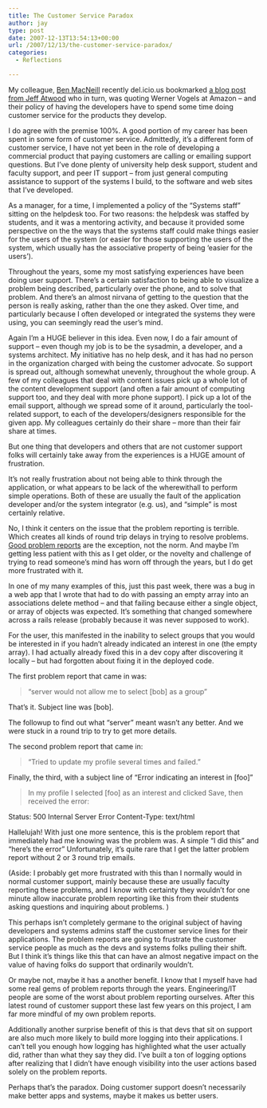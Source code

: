 ```yaml
---
title: The Customer Service Paradox
author: jay
type: post
date: 2007-12-13T13:54:13+00:00
url: /2007/12/13/the-customer-service-paradox/
categories:
  - Reflections

---
```

My colleague, [Ben MacNeill][1] recently del.icio.us bookmarked [a blog post from Jeff Atwood][2] who in turn, was quoting Werner Vogels at Amazon &#8211; and their policy of having the developers have to spend some time doing customer service for the products they develop.

I do agree with the premise 100%. A good portion of my career has been spent in some form of customer service. Admittedly, it’s a different form of customer service, I have not yet been in the role of developing a commercial product that paying customers are calling or emailing support questions. But I’ve done plenty of university help desk support, student and faculty support, and peer IT support &#8211; from just general computing assistance to support of the systems I build, to the software and web sites that I’ve developed.

As a manager, for a time, I implemented a policy of the “Systems staff” sitting on the helpdesk too. For two reasons: the helpdesk was staffed by students, and it was a mentoring activity, and because it provided some perspective on the the ways that the systems staff could make things easier for the users of the system (or easier for those supporting the users of the system, which usually has the associative property of being ‘easier for the users’).

Throughout the years, some my most satisfying experiences have been doing user support. There’s a certain satisfaction to being able to visualize a problem being described, particularly over the phone, and to solve that problem. And there’s an almost nirvana of getting to the question that the person is really asking, rather than the one they asked. Over time, and particularly because I often developed or integrated the systems they were using, you can seemingly read the user’s mind.

Again I’m a HUGE believer in this idea. Even now, I do a fair amount of support &#8211; even though my job is to be the sysadmin, a developer, and a systems architect. My initiative has no help desk, and it has had no person in the organization charged with being the customer advocate. So support is spread out, although somewhat unevenly, throughout the whole group. A few of my colleagues that deal with content issues pick up a whole lot of the content development support (and often a fair amount of computing support too, and they deal with more phone support). I pick up a lot of the email support, although we spread some of it around, particularly the tool-related support, to each of the developers/designers responsible for the given app. My colleagues certainly do their share &#8211; more than their fair share at times.

But one thing that developers and others that are not customer support folks will certainly take away from the experiences is a HUGE amount of frustration.

It’s not really frustration about not being able to think through the application, or what appears to be lack of the wherewithall to perform simple operations. Both of these are usually the fault of the application developer and/or the system integrator (e.g. us), and “simple” is most certainly relative.

No, I think it centers on the issue that the problem reporting is terrible. Which creates all kinds of round trip delays in trying to resolve problems. [Good problem reports][3] are the exception, not the norm. And maybe I’m getting less patient with this as I get older, or the novelty and challenge of trying to read someone’s mind has worn off through the years, but I do get more frustrated with it.

In one of my many examples of this, just this past week, there was a bug in a web app that I wrote that had to do with passing an empty array into an associations delete method &#8211; and that failing because either a single object, or array of objects was expected. It’s something that changed somewhere across a rails release (probably because it was never supposed to work).

For the user, this manifested in the inability to select groups that you would be interested in if you hadn’t already indicated an interest in one (the empty array). I had actually already fixed this in a dev copy after discovering it locally &#8211; but had forgotten about fixing it in the deployed code.

The first problem report that came in was:

> “server would not allow me to select [bob] as a group”

That’s it. Subject line was [bob].

The followup to find out what “server” meant wasn’t any better. And we were stuck in a round trip to try to get more details.

The second problem report that came in:

> “Tried to update my profile several times and failed.”

Finally, the third, with a subject line of “Error indicating an interest in [foo]”

> In my profile I selected [foo] as an interest and clicked Save, then received the error:

Status: 500 Internal Server Error Content-Type: text/html

Hallelujah! With just one more sentence, this is the problem report that immediately had me knowing was the problem was. A simple “I did this” and “here’s the error” Unfortunately, it’s quite rare that I get the latter problem report without 2 or 3 round trip emails.

(Aside: I probably get more frustrated with this than I normally would in normal customer support, mainly because these are usually faculty reporting these problems, and I know with certainty they wouldn’t for one minute allow inaccurate problem reporting like this from their students asking questions and inquiring about problems. )

This perhaps isn’t completely germane to the original subject of having developers and systems admins staff the customer service lines for their applications. The problem reports are going to frustrate the customer service people as much as the devs and systems folks pulling their shift. But I think it’s things like this that can have an almost negative impact on the value of having folks do support that ordinarily wouldn’t.

Or maybe not, maybe it has a another benefit. I know that I myself have had some real gems of problem reports through the years. Engineering/IT people are some of the worst about problem reporting ourselves. After this latest round of customer support these last few years on this project, I am far more mindful of my own problem reports.

Additionally another surprise benefit of this is that devs that sit on support are also much more likely to build more logging into their applications. I can’t tell you enough how logging has highlighted what the user actually did, rather than what they say they did. I’ve built a ton of logging options after realizing that I didn’t have enough visibility into the user actions based solely on the problem reports.

Perhaps that’s the paradox. Doing customer support doesn’t necessarily make better apps and systems, maybe it makes us better users.

 [1]: http://trixieupdate.com
 [2]: http://www.codinghorror.com/blog/archives/001013.html
 [3]: https://rambleon.org/2006/07/07/good-problem-reports/